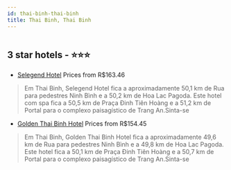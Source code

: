 ```yaml
---
id: thai-binh-thai-binh
title: Thai Binh, Thai Binh
---
```


<center><img src="https://i.travelapi.com/hotels/71000000/70560000/70550600/70550528/893477ae_z.jpg" alt="" /></center>


##  3 star hotels - ⭐️⭐️⭐️

-    [Selegend Hotel](https://www.hurb.com/br/aud/https://www.hurb.com/br/hotels/thai-binh/selegend-hotel-HT-DYKU?cmp=18055) Prices from R$163.46
   > Em Thai Binh, Selegend Hotel fica a aproximadamente 50,1 km de Rua para pedestres Ninh Bình e a 50,2 km de Hoa Lac Pagoda.  Este hotel com spa fica a 50,5 km de Praça Đinh Tiên Hoàng e a 51,2 km de Portal para o complexo paisagístico de Trang An.Sinta-se 
-    [Golden Thai Binh Hotel](https://www.hurb.com/br/aud/https://www.hurb.com/br/hotels/thai-binh/golden-thai-binh-hotel-HT-Q3HZ?cmp=18055) Prices from R$154.45
   > Em Thai Binh, Golden Thai Binh Hotel fica a aproximadamente 49,6 km de Rua para pedestres Ninh Bình e a 49,8 km de Hoa Lac Pagoda.  Este hotel fica a 50,1 km de Praça Đinh Tiên Hoàng e a 50,7 km de Portal para o complexo paisagístico de Trang An.Sinta-se 
